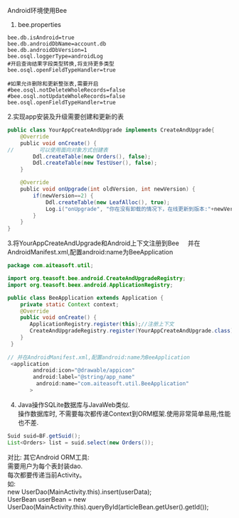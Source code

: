 Android环境使用Bee

1.  bee.properties

```properties
bee.db.isAndroid=true
bee.db.androidDbName=account.db
bee.db.androidDbVersion=1
bee.osql.loggerType=androidLog
#开启查询结果字段类型转换,将支持更多类型
bee.osql.openFieldTypeHandler=true

#如果允许删除和更新整张表,需要开启
#bee.osql.notDeleteWholeRecords=false
#bee.osql.notUpdateWholeRecords=false
bee.osql.openFieldTypeHandler=true

```

2.实现app安装及升级需要创建和更新的表

```java
public class YourAppCreateAndUpgrade implements CreateAndUpgrade{
    @Override
    public void onCreate() {
//        可以使用面向对象方式创建表
        Ddl.createTable(new Orders(), false);
        Ddl.createTable(new TestUser(), false);
    }

    @Override
    public void onUpgrade(int oldVersion, int newVersion) {
        if(newVersion==2) {
            Ddl.createTable(new LeafAlloc(), true);
            Log.i("onUpgrade", "你在没有卸载的情况下，在线更新到版本:"+newVersion);
        }
    }
}


```

3.将YourAppCreateAndUpgrade和Android上下文注册到Bee     并在AndroidManifest.xml,配置android:name为BeeApplication

```java
package com.aiteasoft.util;

import org.teasoft.bee.android.CreateAndUpgradeRegistry;
import org.teasoft.beex.android.ApplicationRegistry;

public class BeeApplication extends Application {
    private static Context context;
    @Override
    public void onCreate() {
       ApplicationRegistry.register(this);//注册上下文
       CreateAndUpgradeRegistry.register(YourAppCreateAndUpgrade.class);
    }
 }
 
// 并在AndroidManifest.xml,配置android:name为BeeApplication 
 <application
        android:icon="@drawable/appicon"
        android:label="@string/app_name"
         android:name="com.aiteasoft.util.BeeApplication"
       >

```

4. Java操作SQLite数据库与JavaWeb类似.    
操作数据库时, 不需要每次都传递Context到ORM框架.使用非常简单易用;性能也不差.
```java
Suid suid=BF.getSuid();
List<Orders> list = suid.select(new Orders()); 
```


对比:
其它Android ORM工具:    
需要用户为每个表封装dao.    
每次都要传递当前Activity。    
如:    
new UserDao(MainActivity.this).insert(userData);    
UserBean userBean = new UserDao(MainActivity.this).queryById(articleBean.getUser().getId());    

